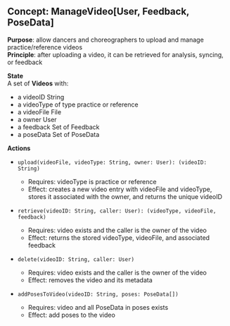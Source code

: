 ## Concept: ManageVideo[User, Feedback, PoseData]  
**Purpose**: allow dancers and choreographers to upload and manage practice/reference videos  
**Principle**: after uploading a video, it can be retrieved for analysis, syncing, or feedback  

**State**  
A set of **Videos** with:  
- a videoID String  
- a videoType of type practice or reference  
- a videoFile File  
- a owner User  
- a feedback Set of Feedback  
- a poseData Set of PoseData

**Actions**  
- `upload(videoFile, videoType: String, owner: User): (videoID: String)`  
  - Requires: videoType is practice or reference  
  - Effect: creates a new video entry with videoFile and videoType, stores it associated with the owner, and returns the unique videoID  

- `retrieve(videoID: String, caller: User): (videoType, videoFile, feedback)`  
  - Requires: video exists and the caller is the owner of the video
  - Effect: returns the stored videoType, videoFile, and associated feedback  

- `delete(videoID: String, caller: User)`  
  - Requires: video exists and the caller is the owner of the video
  - Effect: removes the video and its metadata  

- `addPosesToVideo(videoID: String, poses: PoseData[])`  
  - Requires: video and all PoseData in poses exists 
  - Effect: add poses to the video
